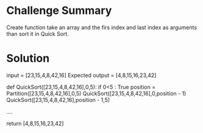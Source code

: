 # Challenge Summary
Create function take an array and the firs index and last index as arguments than sort it in Quick Sort.


# Solution
input = [23,15,4,8,42,16]
Expected output = [4,8,15,16,23,42]


def QuickSort([23,15,4,8,42,16],0,5):
  if  0<5 : True
       position = Partition([23,15,4,8,42,16],0,5)
       QuickSort([23,15,4,8,42,16],0,position - 1)
       QuickSort([23,15,4,8,42,16],position - 1,5)

....

return [4,8,15,16,23,42]
